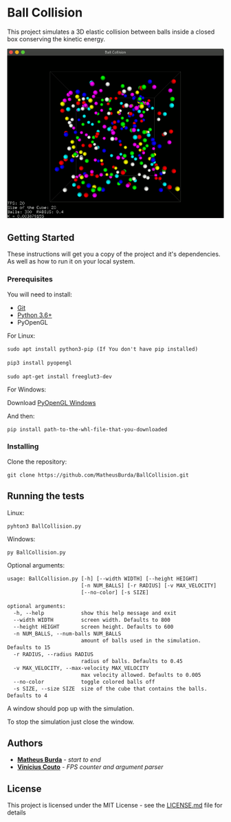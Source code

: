 # Ball Collision

This project simulates a 3D elastic collision between balls inside a closed box conserving the kinetic energy.

![BallCollision](/Extras/BallCollision2.gif)

## Getting Started

These instructions will get you a copy of the project and it's dependencies. As well as how to run it on your local system.

### Prerequisites

You will need to install:

* [Git](https://git-scm.com/downloads)
* [Python 3.6+](https://www.python.org/downloads/)
* PyOpenGL

For Linux:
```
sudo apt install python3-pip (If You don't have pip installed)

pip3 install pyopengl

sudo apt-get install freeglut3-dev
```

For Windows:

Download [PyOpenGL Windows](https://www.lfd.uci.edu/~gohlke/pythonlibs/#pyopengl)

And then:
```
pip install path-to-the-whl-file-that-you-downloaded
```

### Installing

Clone the repository:

```
git clone https://github.com/MatheusBurda/BallCollision.git
```

## Running the tests

Linux:
```
pyhton3 BallCollision.py
```
Windows:
```
py BallCollision.py
```

Optional arguments:
```
usage: BallCollision.py [-h] [--width WIDTH] [--height HEIGHT]
                        [-n NUM_BALLS] [-r RADIUS] [-v MAX_VELOCITY]
                        [--no-color] [-s SIZE]

optional arguments:
  -h, --help            show this help message and exit
  --width WIDTH         screen width. Defaults to 800
  --height HEIGHT       screen height. Defaults to 600
  -n NUM_BALLS, --num-balls NUM_BALLS
                        amount of balls used in the simulation. Defaults to 15
  -r RADIUS, --radius RADIUS
                        radius of balls. Defaults to 0.45
  -v MAX_VELOCITY, --max-velocity MAX_VELOCITY
                        max velocity allowed. Defaults to 0.005
  --no-color            toggle colored balls off
  -s SIZE, --size SIZE  size of the cube that contains the balls. Defaults to 4
```

A window should pop up with the simulation.

To stop the simulation just close the window.

## Authors

* **[Matheus Burda](https://github.com/MatheusBurda)** - *start to end* 
* **[Vinícius Couto](https://github.com/vcoutasso)** - *FPS counter and argument parser* 

## License

This project is licensed under the MIT License - see the [LICENSE.md](LICENSE.md) file for details
